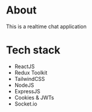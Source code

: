 # About

This is a realtime chat application

# Tech stack

* ReactJS
* Redux Toolkit
* TailwindCSS
* NodeJS
* ExpressJS
* Cookies & JWTs
* Socket.io